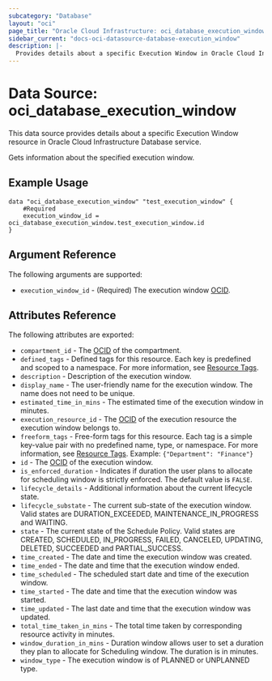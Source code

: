 ```yaml
---
subcategory: "Database"
layout: "oci"
page_title: "Oracle Cloud Infrastructure: oci_database_execution_window"
sidebar_current: "docs-oci-datasource-database-execution_window"
description: |-
  Provides details about a specific Execution Window in Oracle Cloud Infrastructure Database service
---
```


# Data Source: oci_database_execution_window
This data source provides details about a specific Execution Window resource in Oracle Cloud Infrastructure Database service.

Gets information about the specified execution window.


## Example Usage

```hcl
data "oci_database_execution_window" "test_execution_window" {
	#Required
	execution_window_id = oci_database_execution_window.test_execution_window.id
}
```

## Argument Reference

The following arguments are supported:

* `execution_window_id` - (Required) The execution window [OCID](https://docs.cloud.oracle.com/iaas/Content/General/Concepts/identifiers.htm).


## Attributes Reference

The following attributes are exported:

* `compartment_id` - The [OCID](https://docs.cloud.oracle.com/iaas/Content/General/Concepts/identifiers.htm) of the compartment.
* `defined_tags` - Defined tags for this resource. Each key is predefined and scoped to a namespace. For more information, see [Resource Tags](https://docs.cloud.oracle.com/iaas/Content/General/Concepts/resourcetags.htm). 
* `description` - Description of the execution window.
* `display_name` - The user-friendly name for the execution window. The name does not need to be unique.
* `estimated_time_in_mins` - The estimated time of the execution window in minutes.
* `execution_resource_id` - The [OCID](https://docs.cloud.oracle.com/iaas/Content/General/Concepts/identifiers.htm) of the execution resource the execution window belongs to.
* `freeform_tags` - Free-form tags for this resource. Each tag is a simple key-value pair with no predefined name, type, or namespace. For more information, see [Resource Tags](https://docs.cloud.oracle.com/iaas/Content/General/Concepts/resourcetags.htm).  Example: `{"Department": "Finance"}` 
* `id` - The [OCID](https://docs.cloud.oracle.com/iaas/Content/General/Concepts/identifiers.htm) of the execution window.
* `is_enforced_duration` - Indicates if duration the user plans to allocate for scheduling window is strictly enforced. The default value is `FALSE`.
* `lifecycle_details` - Additional information about the current lifecycle state.
* `lifecycle_substate` - The current sub-state of the execution window. Valid states are DURATION_EXCEEDED, MAINTENANCE_IN_PROGRESS and WAITING. 
* `state` - The current state of the Schedule Policy. Valid states are CREATED, SCHEDULED, IN_PROGRESS, FAILED, CANCELED, UPDATING, DELETED, SUCCEEDED and PARTIAL_SUCCESS. 
* `time_created` - The date and time the execution window was created.
* `time_ended` - The date and time that the execution window ended.
* `time_scheduled` - The scheduled start date and time of the execution window.
* `time_started` - The date and time that the execution window was started.
* `time_updated` - The last date and time that the execution window was updated.
* `total_time_taken_in_mins` - The total time taken by corresponding resource activity in minutes.
* `window_duration_in_mins` - Duration window allows user to set a duration they plan to allocate for Scheduling window. The duration is in minutes. 
* `window_type` - The execution window is of PLANNED or UNPLANNED type.

